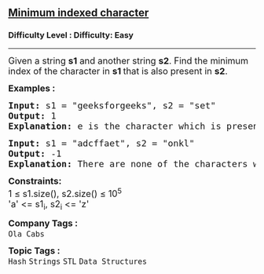 <h2><a href="https://www.geeksforgeeks.org/problems/minimum-indexed-character-1587115620/1?page=1&difficulty=Easy&status=unsolved&sortBy=submissions">Minimum indexed character</a></h2><h3>Difficulty Level : Difficulty: Easy</h3><hr><div class="problems_problem_content__Xm_eO"><p><span style="font-size: 18px;">Given a string&nbsp;<strong>s1</strong>&nbsp;and another string&nbsp;<strong>s2</strong>. Find the minimum index of the character in <strong>s1 </strong>that is also present in&nbsp;<strong>s2</strong>.</span></p>
<p><span style="font-size: 18px;"><strong>Examples :</strong></span></p>
<pre><span style="font-size: 18px;"><strong>Input: </strong>s1 = "geeksforgeeks", s2 = "set"
<strong>Output: </strong>1<strong>
Explanation: </strong>e is the character which is present in given s1 "geeksforgeeks" and is also present in s2 "set". Minimum index of e is 1. </span>
</pre>
<pre><span style="font-size: 18px;"><strong>Input: </strong>s1 = "adcffaet", s2 = "onkl"
<strong>Output: </strong>-1<strong>
Explanation: </strong>There are none of the characters which is common in s1 and s2.</span></pre>
<p><span style="font-size: 18px;"><strong>Constraints:</strong><br>1 ≤ s1.size(), s2.size() ≤ 10<sup>5&nbsp;</sup><br>'a' &lt;= s1<sub>i</sub>, s2<sub>i</sub>&nbsp;&lt;= 'z'</span></p></div><p><span style=font-size:18px><strong>Company Tags : </strong><br><code>Ola Cabs</code>&nbsp;<br><p><span style=font-size:18px><strong>Topic Tags : </strong><br><code>Hash</code>&nbsp;<code>Strings</code>&nbsp;<code>STL</code>&nbsp;<code>Data Structures</code>&nbsp;